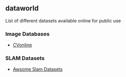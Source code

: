 ## dataworld
List of different datasets available online for public use

### Image Databases
* [CVonline](http://homepages.inf.ed.ac.uk/rbf/CVonline/Imagedbase.htm)

### SLAM Datasets
* [Awsome Slam Datasets](https://github.com/RoboticsIIITH/awesome-slam-datasets)
